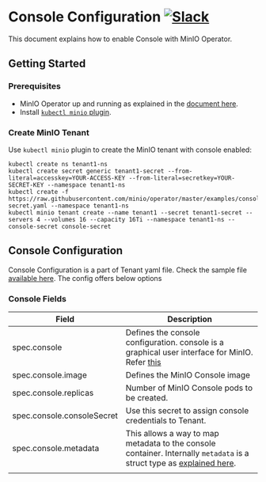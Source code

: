 # Console Configuration [![Slack](https://slack.min.io/slack?type=svg)](https://slack.min.io)

This document explains how to enable Console with MinIO Operator.

## Getting Started

### Prerequisites

- MinIO Operator up and running as explained in the [document here](https://github.com/minio/operator#operator-setup).
- Install [`kubectl minio` plugin](https://github.com/minio/operator/tree/master/kubectl-minio#install-plugin).

### Create MinIO Tenant

Use `kubectl minio` plugin to create the MinIO tenant with console enabled:

```
kubectl create ns tenant1-ns
kubectl create secret generic tenant1-secret --from-literal=accesskey=YOUR-ACCESS-KEY --from-literal=secretkey=YOUR-SECRET-KEY --namespace tenant1-ns
kubectl create -f https://raw.githubusercontent.com/minio/operator/master/examples/console-secret.yaml --namespace tenant1-ns
kubectl minio tenant create --name tenant1 --secret tenant1-secret --servers 4 --volumes 16 --capacity 16Ti --namespace tenant1-ns --console-secret console-secret
```

## Console Configuration

Console Configuration is a part of Tenant yaml file. Check the sample file [available here](https://raw.githubusercontent.com/minio/operator/master/examples/tenant.yaml). The config offers below options

### Console Fields

| Field                      | Description                                                                                                                                                                                |
|----------------------------|--------------------------------------------------------------------------------------------------------------------------------------------------------------------------------------------|
| spec.console               | Defines the console configuration. console is a graphical user interface for MinIO. Refer [this](https://github.com/minio/console)                                                         |
| spec.console.image         | Defines the MinIO Console image                                                                                                                                                            |
| spec.console.replicas      | Number of MinIO Console pods to be created.                                                                                                                                                |
| spec.console.consoleSecret | Use this secret to assign console credentials to Tenant.                                                                                                                                   |
| spec.console.metadata      | This allows a way to map metadata to the console container. Internally `metadata` is a struct type as [explained here](https://godoc.org/k8s.io/apimachinery/pkg/apis/meta/v1#ObjectMeta). |
|                            |                                                                                                                                                                                            |
